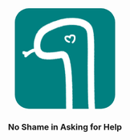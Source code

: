 <div align="center">
    <img height="200px" style="border-radius: 14%;" src="https://github.com/danfq/safesnake/blob/main/logo.png?raw=true">
</div>

<div align="center">
    <h3>No Shame in Asking for Help</h3>
</div>